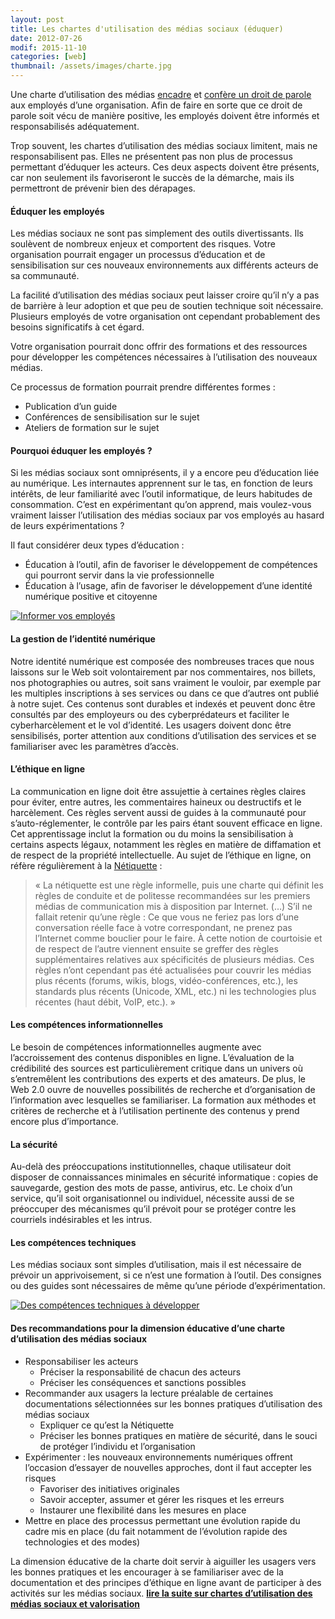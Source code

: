 ```yaml
---
layout: post
title: Les chartes d'utilisation des médias sociaux (éduquer)
date: 2012-07-26
modif: 2015-11-10
categories: [web]
thumbnail: /assets/images/charte.jpg
---
```


Une charte d’utilisation des médias [encadre](chartes-encadrer) et [confère un droit de parole](chartes-communiquer) aux employés d’une organisation. Afin de faire en sorte que ce droit de parole soit vécu de manière positive, les employés doivent être informés et responsabilisés adéquatement.

Trop souvent, les chartes d’utilisation des médias sociaux limitent, mais ne responsabilisent pas. Elles ne présentent pas non plus de processus permettant d’éduquer les acteurs. Ces deux aspects doivent être présents, car non seulement ils favoriseront le succès de la démarche, mais ils permettront de prévenir bien des dérapages.

#### Éduquer les employés

Les médias sociaux ne sont pas simplement des outils divertissants. Ils soulèvent de nombreux enjeux et comportent des risques. Votre organisation pourrait engager un processus d’éducation et de sensibilisation sur ces nouveaux environnements aux différents acteurs de sa communauté.

La facilité d’utilisation des médias sociaux peut laisser croire qu’il n’y a pas de barrière à leur adoption et que peu de soutien technique soit nécessaire. Plusieurs employés de votre organisation ont cependant probablement des besoins significatifs à cet égard.

Votre organisation pourrait donc offrir des formations et des ressources pour développer les compétences nécessaires à l’utilisation des nouveaux médias.

Ce processus de formation pourrait prendre différentes formes :

- Publication d’un guide
- Conférences de sensibilisation sur le sujet
- Ateliers de formation sur le sujet

#### Pourquoi éduquer les employés ?

Si les médias sociaux sont omniprésents, il y a encore peu d’éducation liée au numérique. Les internautes apprennent sur le tas, en fonction de leurs intérêts, de leur familiarité avec l’outil informatique, de leurs habitudes de consommation. C’est en expérimentant qu’on apprend, mais voulez-vous vraiment laisser l’utilisation des médias sociaux par vos employés au hasard de leurs expérimentations ?

Il faut considérer deux types d’éducation :

- Éducation à l’outil, afin de favoriser le développement de compétences qui pourront servir dans la vie professionnelle
- Éducation à l’usage, afin de favoriser le développement d’une identité numérique positive et citoyenne

[![Informer vos employés](../i0.wp.com/www.christianamauger.com/wp-content/uploads/2012/07/149294506_62d9aadb55_oee33.jpg?resize=600%2C447&ssl=1)](../i0.wp.com/www.christianamauger.com/wp-content/uploads/2012/07/149294506_62d9aadb55_oeb45.jpg?ssl=1)

#### La gestion de l’identité numérique

Notre identité numérique est composée des nombreuses traces que nous laissons sur le Web soit volontairement par nos commentaires, nos billets, nos photographies ou autres, soit sans vraiment le vouloir, par exemple par les multiples inscriptions à ses services ou dans ce que d’autres ont publié à notre sujet. Ces contenus sont durables et indexés et peuvent donc être consultés par des employeurs ou des cyberprédateurs et faciliter le cyberharcèlement et le vol d’identité. Les usagers doivent donc être sensibilisés, porter attention aux conditions d’utilisation des services et se familiariser avec les paramètres d’accès.

#### L’éthique en ligne

La communication en ligne doit être assujettie à certaines règles claires pour éviter, entre autres, les commentaires haineux ou destructifs et le harcèlement. Ces règles servent aussi de guides à la communauté pour s’auto-réglementer, le contrôle par les pairs étant souvent efficace en ligne.
Cet apprentissage inclut la formation ou du moins la sensibilisation à certains aspects légaux, notamment les règles en matière de diffamation et de respect de la propriété intellectuelle.
Au sujet de l’éthique en ligne, on réfère régulièrement à la [Nétiquette](http://fr.wikipedia.org/wiki/Nétiquette) :

> « La nétiquette est une règle informelle, puis une charte qui définit les règles de conduite et de politesse recommandées sur les premiers médias de communication mis à disposition par Internet.
> (…) S’il ne fallait retenir qu’une règle : Ce que vous ne feriez pas lors d’une conversation réelle face à votre correspondant, ne prenez pas l’Internet comme bouclier pour le faire. À cette notion de courtoisie et de respect de l’autre viennent ensuite se greffer des règles supplémentaires relatives aux spécificités de plusieurs médias. Ces règles n’ont cependant pas été actualisées pour couvrir les médias plus récents (forums, wikis, blogs, vidéo-conférences, etc.), les standards plus récents (Unicode, XML, etc.) ni les technologies plus récentes (haut débit, VoIP, etc.). »

#### Les compétences informationnelles

Le besoin de compétences informationnelles augmente avec l’accroissement des contenus disponibles en ligne. L’évaluation de la crédibilité des sources est particulièrement critique dans un univers où s’entremêlent les contributions des experts et des amateurs. De plus, le Web 2.0 ouvre de nouvelles possibilités de recherche et d’organisation de l’information avec lesquelles se familiariser. La formation aux méthodes et critères de recherche et à l’utilisation pertinente des contenus y prend encore plus d’importance.

#### La sécurité

Au-delà des préoccupations institutionnelles, chaque utilisateur doit disposer de connaissances minimales en sécurité informatique : copies de sauvegarde, gestion des mots de passe, antivirus, etc. Le choix d’un service, qu’il soit organisationnel ou individuel, nécessite aussi de se préoccuper des mécanismes qu’il prévoit pour se protéger contre les courriels indésirables et les intrus.

#### Les compétences techniques

Les médias sociaux sont simples d’utilisation, mais il est nécessaire de prévoir un apprivoisement, si ce n’est une formation à l’outil. Des consignes ou des guides sont nécessaires de même qu’une période d’expérimentation.

[![Des compétences techniques à développer](../i1.wp.com/www.christianamauger.com/wp-content/uploads/2012/07/2435823037_982e775726_oeb00.jpg?resize=595%2C432&ssl=1)](../i1.wp.com/www.christianamauger.com/wp-content/uploads/2012/07/2435823037_982e775726_oeb45.jpg?ssl=1)

#### Des recommandations pour la dimension éducative d’une charte d’utilisation des médias sociaux

- Responsabiliser les acteurs
  - Préciser la responsabilité de chacun des acteurs
  - Préciser les conséquences et sanctions possibles
- Recommander aux usagers la lecture préalable de certaines documentations sélectionnées sur les bonnes pratiques d’utilisation des médias sociaux
  - Expliquer ce qu’est la Nétiquette
  - Préciser les bonnes pratiques en matière de sécurité, dans le souci de protéger l’individu et l’organisation
- Expérimenter : les nouveaux environnements numériques offrent l’occasion d’essayer de nouvelles approches, dont il faut accepter les risques
  - Favoriser des initiatives originales
  - Savoir accepter, assumer et gérer les risques et les erreurs
  - Instaurer une flexibilité dans les mesures en place
- Mettre en place des processus permettant une évolution rapide du cadre mis en place (du fait notamment de l’évolution rapide des technologies et des modes)

La dimension éducative de la charte doit servir à aiguiller les usagers vers les bonnes pratiques et les encourager à se familiariser avec de la documentation et des principes d’éthique en ligne avant de participer à des activités sur les médias sociaux. **[lire la suite sur chartes d’utilisation des médias sociaux et valorisation](chartes-valoriser)**

